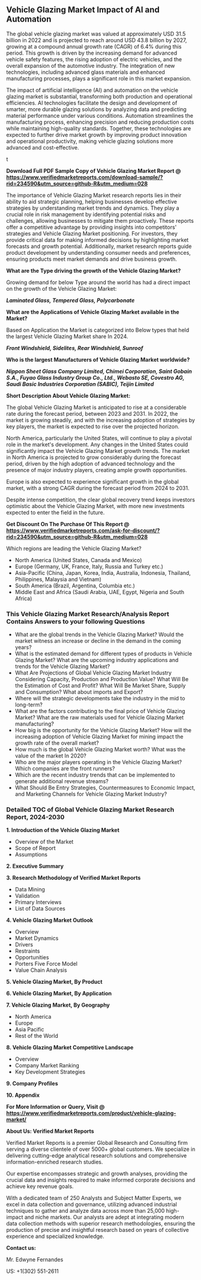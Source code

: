<h2>Vehicle Glazing Market Impact of AI and Automation</h2><p>The global vehicle glazing market was valued at approximately USD 31.5 billion in 2022 and is projected to reach around USD 43.8 billion by 2027, growing at a compound annual growth rate (CAGR) of 6.4% during this period. This growth is driven by the increasing demand for advanced vehicle safety features, the rising adoption of electric vehicles, and the overall expansion of the automotive industry. The integration of new technologies, including advanced glass materials and enhanced manufacturing processes, plays a significant role in this market expansion.</p><p>The impact of artificial intelligence (AI) and automation on the vehicle glazing market is substantial, transforming both production and operational efficiencies. AI technologies facilitate the design and development of smarter, more durable glazing solutions by analyzing data and predicting material performance under various conditions. Automation streamlines the manufacturing process, enhancing precision and reducing production costs while maintaining high-quality standards. Together, these technologies are expected to further drive market growth by improving product innovation and operational productivity, making vehicle glazing solutions more advanced and cost-effective.</p>t</p><p id="" class=""><strong>Download Full PDF Sample Copy of Vehicle Glazing Market Report @ <a href="https://www.verifiedmarketreports.com/download-sample/?rid=234590&utm_source=github-R&utm_medium=028" target="_blank">https://www.verifiedmarketreports.com/download-sample/?rid=234590&utm_source=github-R&utm_medium=028</a></strong></p><p>The importance of&nbsp;Vehicle Glazing Market research reports lies in their ability to aid strategic planning, helping businesses develop effective strategies by understanding market trends and dynamics. They play a crucial role in risk management by identifying potential risks and challenges, allowing businesses to mitigate them proactively. These reports offer a competitive advantage by providing insights into competitors' strategies and Vehicle Glazing Market positioning. For investors, they provide critical data for making informed decisions by highlighting market forecasts and growth potential. Additionally, market research reports guide product development by understanding consumer needs and preferences, ensuring products meet market demands and drive business growth.</p><p><strong>What are the&nbsp;Type driving the growth of the Vehicle Glazing Market?</strong></p><p id="" class="">Growing demand for below Type around the world has had a direct impact on the growth of the Vehicle Glazing Market:</p><em><strong>Laminated Glass, Tempered Glass, Polycarbonate</strong></em></p><strong>What are the&nbsp;Applications&nbsp;of Vehicle Glazing Market available in the Market?</strong></p><p id="" class="">Based on Application the Market is categorized into Below types that held the largest Vehicle Glazing Market share In 2024.</p><em><strong>Front Windshield, Sidelites, Rear Windshield, Sunroof</strong></em></p><strong>Who is the largest Manufacturers of Vehicle Glazing Market worldwide?</strong></p><p><em><strong>Nippon Sheet Glass Company Limited, Chimei Corporation, Saint Gobain S.A., Fuyao Glass Industry Group Co., Ltd., Webasto SE, Covestro AG, Saudi Basic Industries Corporation (SABIC), Teijin Limited</strong></em></p><p id="" class=""><strong>Short Description About Vehicle Glazing Market:</strong></p><p>The global Vehicle Glazing Market is anticipated to rise at a considerable rate during the forecast period, between 2023 and 2031. In 2022, the market is growing steadily, and with the increasing adoption of strategies by key players, the market is expected to rise over the projected horizon.</p><p>North America, particularly the United States, will continue to play a pivotal role in the market's development. Any changes in the United States could significantly impact the Vehicle Glazing Market growth trends. The market in North America is projected to grow considerably during the forecast period, driven by the high adoption of advanced technology and the presence of major industry players, creating ample growth opportunities.</p><p>Europe is also expected to experience significant growth in the global market, with a strong CAGR during the forecast period from 2024 to 2031.</p><p>Despite intense competition, the clear global recovery trend keeps investors optimistic about the Vehicle Glazing Market, with more new investments expected to enter the field in the future.</p><p id="" class=""><strong>Get Discount On The Purchase Of This Report @ <a href="https://www.verifiedmarketreports.com/ask-for-discount/?rid=234590&utm_source=github-R&utm_medium=028" target="_blank">https://www.verifiedmarketreports.com/ask-for-discount/?rid=234590&utm_source=github-R&utm_medium=028</a></strong></p>Which regions are leading the Vehicle Glazing Market?</p><ul><li>North America (United States, Canada and Mexico)</li><li>Europe (Germany, UK, France, Italy, Russia and Turkey etc.)</li><li>Asia-Pacific (China, Japan, Korea, India, Australia, Indonesia, Thailand, Philippines, Malaysia and Vietnam)</li><li>South America (Brazil, Argentina, Columbia etc.)</li><li>Middle East and Africa (Saudi Arabia, UAE, Egypt, Nigeria and South Africa)</li></ul><h3 id="" class="">This Vehicle Glazing Market Research/Analysis Report Contains Answers to your following Questions</h3><ul><li>What are the global trends in the Vehicle Glazing Market? Would the market witness an increase or decline in the demand in the coming years?</li><li>What is the estimated demand for different types of products in Vehicle Glazing Market? What are the upcoming industry applications and trends for the Vehicle Glazing Market?</li><li>What Are Projections of Global Vehicle Glazing Market Industry Considering Capacity, Production and Production Value? What Will Be the Estimation of Cost and Profit? What Will Be Market Share, Supply and Consumption? What about imports and Export?</li><li>Where will the strategic developments take the industry in the mid to long-term?</li><li>What are the factors contributing to the final price of Vehicle Glazing Market? What are the raw materials used for Vehicle Glazing Market manufacturing?</li><li>How big is the opportunity for the Vehicle Glazing Market? How will the increasing adoption of Vehicle Glazing Market for mining impact the growth rate of the overall market?</li><li>How much is the global Vehicle Glazing Market worth? What was the value of the market In 2020?</li><li>Who are the major players operating in the Vehicle Glazing Market? Which companies are the front runners?</li><li>Which are the recent industry trends that can be implemented to generate additional revenue streams?</li><li>What Should Be Entry Strategies, Countermeasures to Economic Impact, and Marketing Channels for Vehicle Glazing Market Industry?</li></ul><h3 id="" class="">Detailed TOC of Global Vehicle Glazing Market Research Report, 2024-2030</h3><p id="" class=""><strong>1. Introduction of the Vehicle Glazing Market</strong></p><ul><li>Overview of the Market</li><li>Scope of Report</li><li>Assumptions</li></ul><p id="" class=""><strong>2. Executive Summary</strong></p><p id="" class=""><strong>3. Research Methodology of Verified Market Reports</strong></p><ul><li>Data Mining</li><li>Validation</li><li>Primary Interviews</li><li>List of Data Sources</li></ul><p id="" class=""><strong>4. Vehicle Glazing Market Outlook</strong></p><ul><li>Overview</li><li>Market Dynamics</li><li>Drivers</li><li>Restraints</li><li>Opportunities</li><li>Porters Five Force Model</li><li>Value Chain Analysis</li></ul><p id="" class=""><strong>5. Vehicle Glazing Market, By Product</strong></p><p id="" class=""><strong>6. Vehicle Glazing Market, By Application</strong></p><p id="" class=""><strong>7. Vehicle Glazing Market, By Geography</strong></p><ul><li>North America</li><li>Europe</li><li>Asia Pacific</li><li>Rest of the World</li></ul><p id="" class=""><strong>8. Vehicle Glazing Market Competitive Landscape</strong></p><ul><li>Overview</li><li>Company Market Ranking</li><li>Key Development Strategies</li></ul><p id="" class=""><strong>9. Company Profiles</strong></p><p id="" class=""><strong>10. Appendix</strong></p><p id="" class=""><strong>For More Information or Query, Visit @ <a href="https://www.verifiedmarketreports.com/product/vehicle-glazing-market/" target="_blank">https://www.verifiedmarketreports.com/product/vehicle-glazing-market/</a></strong></p><p id="" class=""><strong>About Us: Verified Market Reports</strong></p><p id="" class="">Verified Market Reports is a premier Global Research and Consulting firm serving a diverse clientele of over 5000+ global customers. We specialize in delivering cutting-edge analytical research solutions and comprehensive information-enriched research studies.</p><p id="" class="">Our expertise encompasses strategic and growth analyses, providing the crucial data and insights required to make informed corporate decisions and achieve key revenue goals.</p><p id="" class="">With a dedicated team of 250 Analysts and Subject Matter Experts, we excel in data collection and governance, utilizing advanced industrial techniques to gather and analyze data across more than 25,000 high-impact and niche markets. Our analysts are adept at integrating modern data collection methods with superior research methodologies, ensuring the production of precise and insightful research based on years of collective experience and specialized knowledge.</p><p id="" class=""><strong>Contact us:</strong></p><p id="" class="">Mr. Edwyne Fernandes</p><p id="" class="">US: +1(302) 551-2611</p>